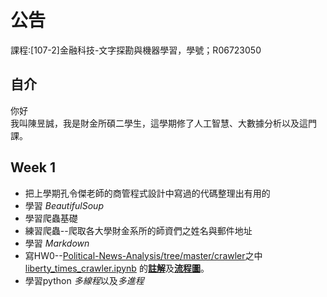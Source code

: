 # 公告
課程:[107-2]金融科技-文字探勘與機器學習，學號；R06723050

## 自介
你好\
我叫陳昱誠，我是財金所碩二學生，這學期修了人工智慧、大數據分析以及這門課。

## Week 1

* 把上學期孔令傑老師的商管程式設計中寫過的代碼整理出有用的
* 學習 *BeautifulSoup*
* 學習爬蟲基礎
* 練習爬蟲--爬取各大學財金系所的師資們之姓名與郵件地址
* 學習 *Markdown*
* 寫HW0--[Political-News-Analysis/tree/master/crawler](https://github.com/MiccWan/Political-News-Analysis/tree/master/crawler)之中 <a href = 'https://github.com/MiccWan/Political-News-Analysis/blob/master/crawler/new_talk_crawler.ipynb' rel='nofollow'>liberty_times_crawler.ipynb</a> 的[**註解**](https://github.com/ga877439/fintech--Taxt_mining_and_Machine_learning/blob/master/hw0_understanding_TAs_code.py)及[**流程圖**](https://github.com/ga877439/fintech--Taxt_mining_and_Machine_learning/blob/master/img/HW0_Diagram.png)。
* 學習python *多線程*以及*多進程*




